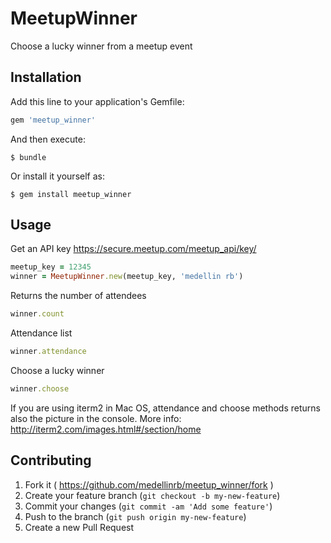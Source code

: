 # MeetupWinner

Choose a lucky winner from a meetup event

## Installation

Add this line to your application's Gemfile:

```ruby
gem 'meetup_winner'
```

And then execute:

    $ bundle

Or install it yourself as:

    $ gem install meetup_winner

## Usage

Get an API key
https://secure.meetup.com/meetup_api/key/


```ruby
meetup_key = 12345
winner = MeetupWinner.new(meetup_key, 'medellin rb')
```

Returns the number of attendees
```ruby
winner.count
```

Attendance list
```ruby
winner.attendance
```

Choose a lucky winner
```ruby
winner.choose
```


If you are using iterm2 in Mac OS, attendance and choose methods returns also the picture in the console.
More info:
http://iterm2.com/images.html#/section/home

## Contributing

1. Fork it ( https://github.com/medellinrb/meetup_winner/fork )
2. Create your feature branch (`git checkout -b my-new-feature`)
3. Commit your changes (`git commit -am 'Add some feature'`)
4. Push to the branch (`git push origin my-new-feature`)
5. Create a new Pull Request
